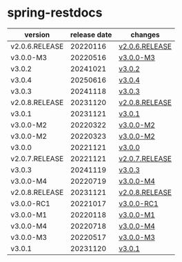 # spring-restdocs	


|version|release date|changes|
|---|---|---|
|v2.0.6.RELEASE|20220116|[v2.0.6.RELEASE](./v2.0.6.RELEASE-20220116.md)|
|v3.0.0-M3|20220516|[v3.0.0-M3](./v3.0.0-M3-20220516.md)|
|v3.0.2|20241021|[v3.0.2](./v3.0.2-20241021.md)|
|v3.0.4|20250616|[v3.0.4](./v3.0.4-20250616.md)|
|v3.0.3|20241118|[v3.0.3](./v3.0.3-20241118.md)|
|v2.0.8.RELEASE|20231120|[v2.0.8.RELEASE](./v2.0.8.RELEASE-20231120.md)|
|v3.0.1|20231121|[v3.0.1](./v3.0.1-20231121.md)|
|v3.0.0-M2|20220322|[v3.0.0-M2](./v3.0.0-M2-20220322.md)|
|v3.0.0-M2|20220323|[v3.0.0-M2](./v3.0.0-M2-20220323.md)|
|v3.0.0|20221121|[v3.0.0](./v3.0.0-20221121.md)|
|v2.0.7.RELEASE|20221121|[v2.0.7.RELEASE](./v2.0.7.RELEASE-20221121.md)|
|v3.0.3|20241119|[v3.0.3](./v3.0.3-20241119.md)|
|v3.0.0-M4|20220719|[v3.0.0-M4](./v3.0.0-M4-20220719.md)|
|v2.0.8.RELEASE|20231121|[v2.0.8.RELEASE](./v2.0.8.RELEASE-20231121.md)|
|v3.0.0-RC1|20221017|[v3.0.0-RC1](./v3.0.0-RC1-20221017.md)|
|v3.0.0-M1|20220118|[v3.0.0-M1](./v3.0.0-M1-20220118.md)|
|v3.0.0-M4|20220718|[v3.0.0-M4](./v3.0.0-M4-20220718.md)|
|v3.0.0-M3|20220517|[v3.0.0-M3](./v3.0.0-M3-20220517.md)|
|v3.0.1|20231120|[v3.0.1](./v3.0.1-20231120.md)|
